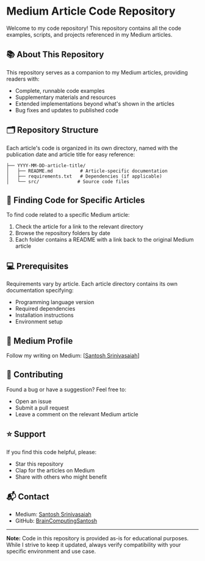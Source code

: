 # Medium Article Code Repository

Welcome to my code repository! This repository contains all the code examples, scripts, and projects referenced in my Medium articles.

## 📚 About This Repository

This repository serves as a companion to my Medium articles, providing readers with:
- Complete, runnable code examples
- Supplementary materials and resources
- Extended implementations beyond what's shown in the articles
- Bug fixes and updates to published code

## 🗂️ Repository Structure

Each article's code is organized in its own directory, named with the publication date and article title for easy reference:

```
├── YYYY-MM-DD-article-title/
│   ├── README.md          # Article-specific documentation
│   ├── requirements.txt   # Dependencies (if applicable)
│   └── src/              # Source code files
```

## 📖 Finding Code for Specific Articles

To find code related to a specific Medium article:
1. Check the article for a link to the relevant directory
2. Browse the repository folders by date
3. Each folder contains a README with a link back to the original Medium article

## 💻 Prerequisites

Requirements vary by article. Each article directory contains its own documentation specifying:
- Programming language version
- Required dependencies
- Installation instructions
- Environment setup

## 📝 Medium Profile

Follow my writing on Medium: [[Santosh Srinivasaiah](https://medium.com/@srinivas.santosh)]

## 🤝 Contributing

Found a bug or have a suggestion? Feel free to:
- Open an issue
- Submit a pull request
- Leave a comment on the relevant Medium article


## ⭐ Support

If you find this code helpful, please:
- Star this repository
- Clap for the articles on Medium
- Share with others who might benefit

## 📬 Contact

- Medium: [Santosh Srinivasaiah](https://medium.com/@srinivas.santosh)
- GitHub: [BrainComputingSantosh](https://github.com/braincomputingsantosh)
---

**Note:** Code in this repository is provided as-is for educational purposes. While I strive to keep it updated, always verify compatibility with your specific environment and use case.
